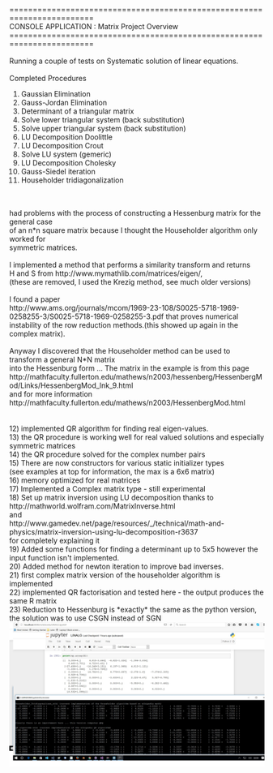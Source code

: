 ========================================================================<br>
    CONSOLE APPLICATION : Matrix Project Overview<br>
========================================================================<br>
<br>
Running a couple of tests on Systematic solution of linear equations.<br>
<br>
Completed Procedures<br>
1) Gaussian Elimination<br>
2) Gauss-Jordan Elimination<br>
3) Determinant of a triangular matrix<br>
4) Solve lower triangular system (back substitution)<br>
5) Solve upper triangular system (back substitution)<br>
6) LU Decomposition Doolittle<br>
7) LU Decomposition Crout<br>
8) Solve LU system (gemeric)<br>
9) LU Decomposition Cholesky<br>
10) Gauss-Siedel iteration<br>
11) Householder tridiagonalization<br>
<br>
<br>
had problems with the process of constructing a Hessenburg matrix for the general case<br>
of an n*n square matrix because I thought the Householder algorithm only worked for <br>
symmetric matrices. <br>
<br>
I implemented a method that performs a similarity transform and returns<br>
H and S from http://www.mymathlib.com/matrices/eigen/, <br>
(these are removed, I used the Krezig method, see much older versions)<br>
<br>
I found a paper<br>
http://www.ams.org/journals/mcom/1969-23-108/S0025-5718-1969-0258255-3/S0025-5718-1969-0258255-3.pdf
that proves numerical instability of the row reduction methods.(this showed up again in the complex matrix).
<br><br>
Anyway I discovered that the Householder method can be used to transform a general N*N matrix<br>
into the Hessenburg form ... The matrix in the example is from this page <br>
http://mathfaculty.fullerton.edu/mathews/n2003/hessenberg/HessenbergMod/Links/HessenbergMod_lnk_9.html<br>
and for more information<br>
http://mathfaculty.fullerton.edu/mathews/n2003/HessenbergMod.html<br>
<br>
<br>
12) implemented QR algorithm for finding real eigen-values. <br>
13) the QR procedure is working well for real valued solutions and especially symmetric matrices<br>
14) the QR procedure solved for the complex number pairs<br>
15) There are now constructors for various static initializer types<br> 
(see examples at top for information, the max is a 6x6 matrix)<br>
16) memory optimized for real matrices<br>
17) Implemented a Complex matrix type - still experimental<br> 
18) Set up matrix inversion using LU decomposition thanks to <br>
http://mathworld.wolfram.com/MatrixInverse.html<br>
and <br>
http://www.gamedev.net/page/resources/_/technical/math-and-physics/matrix-inversion-using-lu-decomposition-r3637<br>
for completely explaining it<br>
19) Added some functions for finding a determinant up to 5x5 however the input function isn't implemented.<br>
20) Added method for newton iteration to improve bad inverses.<br>
21) first complex matrix version of the householder algorithm is implemented<br>
22) implemented QR factorisation and tested here - the output produces the same R matrix<br>
23) Reduction to Hessenburg is *exactly* the same as the python version, the solution was to use CSGN instead of SGN<br> 
<img src="Untitled.jpg"></img><br>

